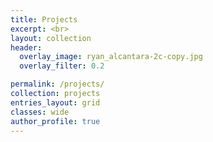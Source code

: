 ```yaml
---
title: Projects
excerpt: <br>
layout: collection
header:
  overlay_image: ryan_alcantara-2c-copy.jpg
  overlay_filter: 0.2

permalink: /projects/
collection: projects
entries_layout: grid
classes: wide
author_profile: true
---
```


